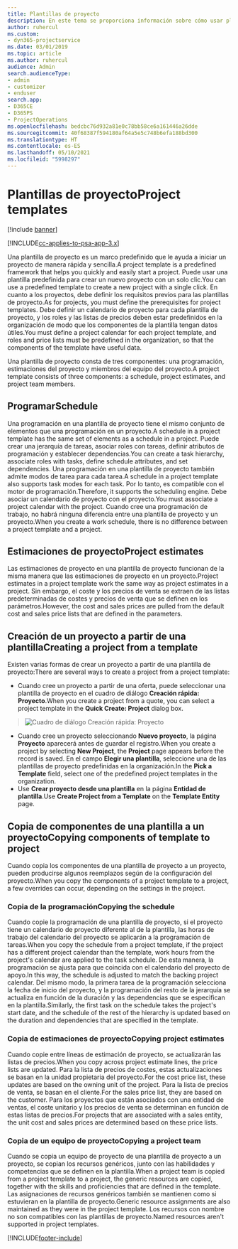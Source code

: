 ```yaml
---
title: Plantillas de proyecto
description: En este tema se proporciona información sobre cómo usar plantillas de proyecto para una configuración rápida del proyecto.
author: ruhercul
ms.custom:
- dyn365-projectservice
ms.date: 03/01/2019
ms.topic: article
ms.author: ruhercul
audience: Admin
search.audienceType:
- admin
- customizer
- enduser
search.app:
- D365CE
- D365PS
- ProjectOperations
ms.openlocfilehash: bedcbc76d932a81e0c78bb58ce6a161446a26dde
ms.sourcegitcommit: 40f68387f594180af64a5e5c748b6efa188bd300
ms.translationtype: HT
ms.contentlocale: es-ES
ms.lasthandoff: 05/10/2021
ms.locfileid: "5998297"
---
```

# <a name="project-templates"></a><span data-ttu-id="4ad75-103">Plantillas de proyecto</span><span class="sxs-lookup"><span data-stu-id="4ad75-103">Project templates</span></span> 

[!include [banner](../includes/psa-now-project-operations.md)]

[!INCLUDE[cc-applies-to-psa-app-3.x](../includes/cc-applies-to-psa-app-3x.md)]

<span data-ttu-id="4ad75-104">Una plantilla de proyecto es un marco predefinido que le ayuda a iniciar un proyecto de manera rápida y sencilla.</span><span class="sxs-lookup"><span data-stu-id="4ad75-104">A project template is a predefined framework that helps you quickly and easily start a project.</span></span> <span data-ttu-id="4ad75-105">Puede usar una plantilla predefinida para crear un nuevo proyecto con un solo clic.</span><span class="sxs-lookup"><span data-stu-id="4ad75-105">You can use a predefined template to create a new project with a single click.</span></span> <span data-ttu-id="4ad75-106">En cuanto a los proyectos, debe definir los requisitos previos para las plantillas de proyecto.</span><span class="sxs-lookup"><span data-stu-id="4ad75-106">As for projects, you must define the prerequisites for project templates.</span></span> <span data-ttu-id="4ad75-107">Debe definir un calendario de proyecto para cada plantilla de proyecto, y los roles y las listas de precios deben estar predefinidos en la organización de modo que los componentes de la plantilla tengan datos útiles.</span><span class="sxs-lookup"><span data-stu-id="4ad75-107">You must define a project calendar for each project template, and roles and price lists must be predefined in the organization, so that the components of the template have useful data.</span></span>

<span data-ttu-id="4ad75-108">Una plantilla de proyecto consta de tres componentes: una programación, estimaciones del proyecto y miembros del equipo del proyecto.</span><span class="sxs-lookup"><span data-stu-id="4ad75-108">A project template consists of three components: a schedule, project estimates, and project team members.</span></span>

## <a name="schedule"></a><span data-ttu-id="4ad75-109">Programar</span><span class="sxs-lookup"><span data-stu-id="4ad75-109">Schedule</span></span>

<span data-ttu-id="4ad75-110">Una programación en una plantilla de proyecto tiene el mismo conjunto de elementos que una programación en un proyecto.</span><span class="sxs-lookup"><span data-stu-id="4ad75-110">A schedule in a project template has the same set of elements as a schedule in a project.</span></span> <span data-ttu-id="4ad75-111">Puede crear una jerarquía de tareas, asociar roles con tareas, definir atributos de programación y establecer dependencias.</span><span class="sxs-lookup"><span data-stu-id="4ad75-111">You can create a task hierarchy, associate roles with tasks, define schedule attributes, and set dependencies.</span></span> <span data-ttu-id="4ad75-112">Una programación en una plantilla de proyecto también admite modos de tarea para cada tarea.</span><span class="sxs-lookup"><span data-stu-id="4ad75-112">A schedule in a project template also supports task modes for each task.</span></span> <span data-ttu-id="4ad75-113">Por lo tanto, es compatible con el motor de programación.</span><span class="sxs-lookup"><span data-stu-id="4ad75-113">Therefore, it supports the scheduling engine.</span></span> <span data-ttu-id="4ad75-114">Debe asociar un calendario de proyecto con el proyecto.</span><span class="sxs-lookup"><span data-stu-id="4ad75-114">You must associate a project calendar with the project.</span></span> <span data-ttu-id="4ad75-115">Cuando cree una programación de trabajo, no habrá ninguna diferencia entre una plantilla de proyecto y un proyecto.</span><span class="sxs-lookup"><span data-stu-id="4ad75-115">When you create a work schedule, there is no difference between a project template and a project.</span></span>

## <a name="project-estimates"></a><span data-ttu-id="4ad75-116">Estimaciones de proyecto</span><span class="sxs-lookup"><span data-stu-id="4ad75-116">Project estimates</span></span>

<span data-ttu-id="4ad75-117">Las estimaciones de proyecto en una plantilla de proyecto funcionan de la misma manera que las estimaciones de proyecto en un proyecto.</span><span class="sxs-lookup"><span data-stu-id="4ad75-117">Project estimates in a project template work the same way as project estimates in a project.</span></span> <span data-ttu-id="4ad75-118">Sin embargo, el coste y los precios de venta se extraen de las listas predeterminadas de costes y precios de venta que se definen en los parámetros.</span><span class="sxs-lookup"><span data-stu-id="4ad75-118">However, the cost and sales prices are pulled from the default cost and sales price lists that are defined in the parameters.</span></span>

## <a name="creating-a-project-from-a-template"></a><span data-ttu-id="4ad75-119">Creación de un proyecto a partir de una plantilla</span><span class="sxs-lookup"><span data-stu-id="4ad75-119">Creating a project from a template</span></span>
 
<span data-ttu-id="4ad75-120">Existen varias formas de crear un proyecto a partir de una plantilla de proyecto:</span><span class="sxs-lookup"><span data-stu-id="4ad75-120">There are several ways to create a project from a project template:</span></span>

- <span data-ttu-id="4ad75-121">Cuando cree un proyecto a partir de una oferta, puede seleccionar una plantilla de proyecto en el cuadro de diálogo **Creación rápida: Proyecto**.</span><span class="sxs-lookup"><span data-stu-id="4ad75-121">When you create a project from a quote, you can select a project template in the **Quick Create: Project** dialog box.</span></span>

> ![Cuadro de diálogo Creación rápida: Proyecto](media/project-11.png)

- <span data-ttu-id="4ad75-123">Cuando cree un proyecto seleccionando **Nuevo proyecto**, la página **Proyecto** aparecerá antes de guardar el registro.</span><span class="sxs-lookup"><span data-stu-id="4ad75-123">When you create a project by selecting **New Project**, the **Project** page appears before the record is saved.</span></span> <span data-ttu-id="4ad75-124">En el campo **Elegir una plantilla**, seleccione una de las plantillas de proyecto predefinidas en la organización.</span><span class="sxs-lookup"><span data-stu-id="4ad75-124">In the **Pick a Template** field, select one of the predefined project templates in the organization.</span></span>
- <span data-ttu-id="4ad75-125">Use **Crear proyecto desde una plantilla** en la página **Entidad de plantilla**.</span><span class="sxs-lookup"><span data-stu-id="4ad75-125">Use **Create Project from a Template** on the **Template Entity** page.</span></span>

## <a name="copying-components-of-template-to-project"></a><span data-ttu-id="4ad75-126">Copia de componentes de una plantilla a un proyecto</span><span class="sxs-lookup"><span data-stu-id="4ad75-126">Copying components of template to project</span></span>

<span data-ttu-id="4ad75-127">Cuando copia los componentes de una plantilla de proyecto a un proyecto, pueden producirse algunos reemplazos según de la configuración del proyecto.</span><span class="sxs-lookup"><span data-stu-id="4ad75-127">When you copy the components of a project template to a project, a few overrides can occur, depending on the settings in the project.</span></span>

### <a name="copying-the-schedule"></a><span data-ttu-id="4ad75-128">Copia de la programación</span><span class="sxs-lookup"><span data-stu-id="4ad75-128">Copying the schedule</span></span>

<span data-ttu-id="4ad75-129">Cuando copie la programación de una plantilla de proyecto, si el proyecto tiene un calendario de proyecto diferente al de la plantilla, las horas de trabajo del calendario del proyecto se aplicarán a la programación de tareas.</span><span class="sxs-lookup"><span data-stu-id="4ad75-129">When you copy the schedule from a project template, if the project has a different project calendar than the template, work hours from the project's calendar are applied to the task schedule.</span></span> <span data-ttu-id="4ad75-130">De esta manera, la programación se ajusta para que coincida con el calendario del proyecto de apoyo.</span><span class="sxs-lookup"><span data-stu-id="4ad75-130">In this way, the schedule is adjusted to match the backing project calendar.</span></span> <span data-ttu-id="4ad75-131">Del mismo modo, la primera tarea de la programación selecciona la fecha de inicio del proyecto, y la programación del resto de la jerarquía se actualiza en función de la duración y las dependencias que se especifican en la plantilla.</span><span class="sxs-lookup"><span data-stu-id="4ad75-131">Similarly, the first task on the schedule takes the project's start date, and the schedule of the rest of the hierarchy is updated based on the duration and dependencies that are specified in the template.</span></span> 

### <a name="copying-project-estimates"></a><span data-ttu-id="4ad75-132">Copia de estimaciones de proyecto</span><span class="sxs-lookup"><span data-stu-id="4ad75-132">Copying project estimates</span></span> 

<span data-ttu-id="4ad75-133">Cuando copie entre líneas de estimación de proyecto, se actualizarán las listas de precios.</span><span class="sxs-lookup"><span data-stu-id="4ad75-133">When you copy across project estimate lines, the price lists are updated.</span></span> <span data-ttu-id="4ad75-134">Para la lista de precios de costes, estas actualizaciones se basan en la unidad propietaria del proyecto.</span><span class="sxs-lookup"><span data-stu-id="4ad75-134">For the cost price list, these updates are based on the owning unit of the project.</span></span> <span data-ttu-id="4ad75-135">Para la lista de precios de venta, se basan en el cliente.</span><span class="sxs-lookup"><span data-stu-id="4ad75-135">For the sales price list, they are based on the customer.</span></span> <span data-ttu-id="4ad75-136">Para los proyectos que están asociados con una entidad de ventas, el coste unitario y los precios de venta se determinan en función de estas listas de precios.</span><span class="sxs-lookup"><span data-stu-id="4ad75-136">For projects that are associated with a sales entity, the unit cost and sales prices are determined based on these price lists.</span></span>

### <a name="copying-a-project-team"></a><span data-ttu-id="4ad75-137">Copia de un equipo de proyecto</span><span class="sxs-lookup"><span data-stu-id="4ad75-137">Copying a project team</span></span>

<span data-ttu-id="4ad75-138">Cuando se copia un equipo de proyecto de una plantilla de proyecto a un proyecto, se copian los recursos genéricos, junto con las habilidades y competencias que se definen en la plantilla.</span><span class="sxs-lookup"><span data-stu-id="4ad75-138">When a project team is copied from a project template to a project, the generic resources are copied, together with the skills and proficiencies that are defined in the template.</span></span> <span data-ttu-id="4ad75-139">Las asignaciones de recursos genéricos también se mantienen como si estuvieran en la plantilla de proyecto.</span><span class="sxs-lookup"><span data-stu-id="4ad75-139">Generic resource assignments are also maintained as they were in the project template.</span></span> <span data-ttu-id="4ad75-140">Los recursos con nombre no son compatibles con las plantillas de proyecto.</span><span class="sxs-lookup"><span data-stu-id="4ad75-140">Named resources aren't supported in project templates.</span></span>


[!INCLUDE[footer-include](../includes/footer-banner.md)]